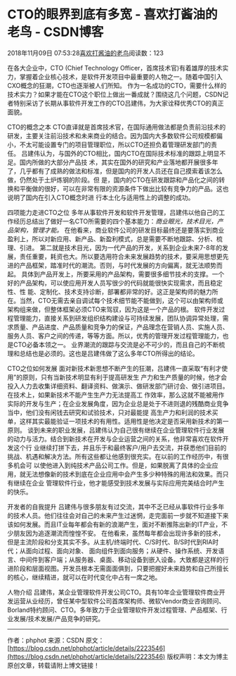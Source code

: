
# CTO的眼界到底有多宽 - 喜欢打酱油的老鸟 - CSDN博客


2018年11月09日 07:53:28[喜欢打酱油的老鸟](https://me.csdn.net/weixin_42137700)阅读数：123


在各大企业中，CTO (Chief Technology Officer，首席技术官)有着雄厚的技术实力，掌握着企业核心技术，是软件开发项目中最重要的人物之一。随着中国引入CXO概念的狂潮，CTO也逐渐被人们所知。
作为一名成功的CTO，需要什么样的技术实力？如果才能在CTO这个职位上做出一番成就？围绕这几个问题，CSDN记者特别采访了长期从事软件开发工作的CTO吕建伟，为大家诠释优秀CTO的真正面貌。

CTO的概念之本
CTO直译就是首席技术官，在国际通用做法都是负责前沿技术的研发，主要关注前沿技术和未来商业的结合。因为国内大多数软件公司规模都偏小，不太可能设置专门的项目管理职位，所以CTO还担负着管理研发部门的责任。
吕建伟认为，与国外的CTO相比，国内CTO在国际技术标准的跟踪上明显不足。国内所做的大部分产品技 术，其实在国外的研究和产业落地都开展很多年了，几乎都有了成熟的做法和标准，但是国内的开发人员还在自己摸索着该怎么做，仍然处于土炉炼钢的阶段。但 是，国内的CTO在研发跟踪和产品化之间的转换和平衡做的很好，可以在非常有限的资源条件下做出比较有竞争力的产品。这也说明了国内在引入CTO概念时进 行本土化与适用性上的调整的成功。

四项能力走进CTO之位
多年从事软件开发和软件开发管理，吕建伟以他自己的工作经历总结出了做好一名CTO所需要的四个基本能力：*商业眼光，技术目光，产品架构，管理才能。*
在他看来，商业软件公司的研发目标最终还是要落实到商业盈利上，所以对新应用、新产品、新盈利模式，总是需要不断地跟踪、分析、梳理、引进。
第二就是技术目光，因为一代产品的开发，关系到企业未来7-8年的发展，责任重要，耗资也大。所以要选用符合未来发展趋势的技术，要采用思想更先进的产品框架，踏准时代的潮流。否则，与时代发展的方向偏离，就无法顺势而起。
具体到产品开发上，所要采用的产品架构，需要很多细节技术的支撑。一个好的产品架构，可以使应用开发人员写很少的代码就能很快实现需求，而且稳定性、性 能、定制化、技术支持诊断，部署都非常的好。这正是架构师的魅力所在。当然，CTO无需去亲自调试每个技术细节能不能做到，这个可以由架构师或架构组来做，但整体框架必须CTO来驾驭，因为这是一个产品的根。
软件开发过程管理能力，直接关系到研发组织结构建设与可持续发展，团队协调异常处理，需求质量、产品进度、产品质量和竞争力的保证，产品理念在营销人员、实施人员、服务人员、客户之间的传递，等等方面。所以，优秀的管理开发过程管理能力，也是CTO必备本领之一。
业界潮流的跟踪与交流是必不可少的，而且自己的不断梳理和总结也是必须的。这也是吕建伟做了这么多年CTO所得出的结论。

CTO之位如何发展
面对新技术新思想不断产生的狂潮，吕建伟一直采取“有利才使用”的原则，只有当新技术明显有利于提高研发生 产力和生产质量的时候，他才会投入人力去收集详细资料、翻译资料、做演示、做研发部门研讨会、做引进项目。在技术上，如果新技术不能产生生产力无法提高工 作效率，那么这就不能被用作实际的开发与生产；在企业发展角度，因为企业总是处于不进则退的残酷商业竞争当中，他们没有闲钱去研究和试验技术，只对最能提 高生产力和利润的技术买单，这样其实最能验证一项技术的有用性。适用性是他决定是否采用新技术的第一原则。
谈到未来的职业发展，吕建伟认为自己很有继续在企业管理软件行业发展的动力与活力。结合到新技术在开发与企业运营之间的关系，他非常喜欢在软件开发这个行 业继续打拼下去，并且乐于和最终客户/用户去交流，并获悉他们目前的挑战、机遇和解决方法。所有这些都让他感到很充实。在以前的工作经历中，有很多机会可 以使他进入到纯技术产品公司工作。但是，如果脱离了具体的企业应用，就无法想像新的技术到底在企业应用中会产生多少种特殊的用法和效果。而只有继续在企业 管理软件行业，他才能感受到技术发展与实际应用完美结合时产生的快乐。

开发者的自我提升
吕建伟与很多朋友有过交流，其中不乏已经从事软件行业多年的技术人员。他们往往会对自己的未来产生过迷惘，走完面前一步就不知道接下来该如何发展。而且IT业每年都会有新的浪潮产生，面对不断推陈出新的IT产业，不少朋友因为追逐潮流而惶惶不安。
在他看来，虽然每年都会出现许多新的技术，但是主流阶段和分支其实不多。从主机/终端时代、C/S时代、B/S时代到RIA时代；从面向过程、面向对象、 面向组件到面向服务；从硬件、操作系统、开发语言、中间件到客户端；从服务器、桌面、移动设备到嵌入设备。大致都是这样的行进阶段和层面视图。开发员根本无需面面俱到，只要把握好未来趋势和自己所擅长的核心，继续精进，就可以在时代变化中占有一席之地。

人物介绍
吕建伟，某企业管理软件开发公司CTO。具有10年企业管理软件商业开发运营从业经历，曾任某中型软件公司首席架构师、微软Vendor商业咨询顾问、Borland特约顾问、CTO。多年致力于企业管理软件开发过程管理、产品框架、行业发展/技术发展/产品竞争的研究。

---------------------
作者：phphot
来源：CSDN
原文：[https://blog.csdn.net/phphot/article/details/2223546](https://blog.csdn.net/phphot/article/details/2223546)
版权声明：本文为博主原创文章，转载请附上博文链接！


